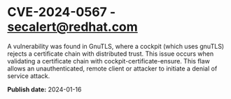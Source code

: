 # CVE-2024-0567 - secalert@redhat.com

A vulnerability was found in GnuTLS, where a cockpit (which uses gnuTLS) rejects a certificate chain with distributed trust. This issue occurs when validating a certificate chain with cockpit-certificate-ensure. This flaw allows an unauthenticated, remote client or attacker to initiate a denial of service attack.

**Publish date:** 2024-01-16
